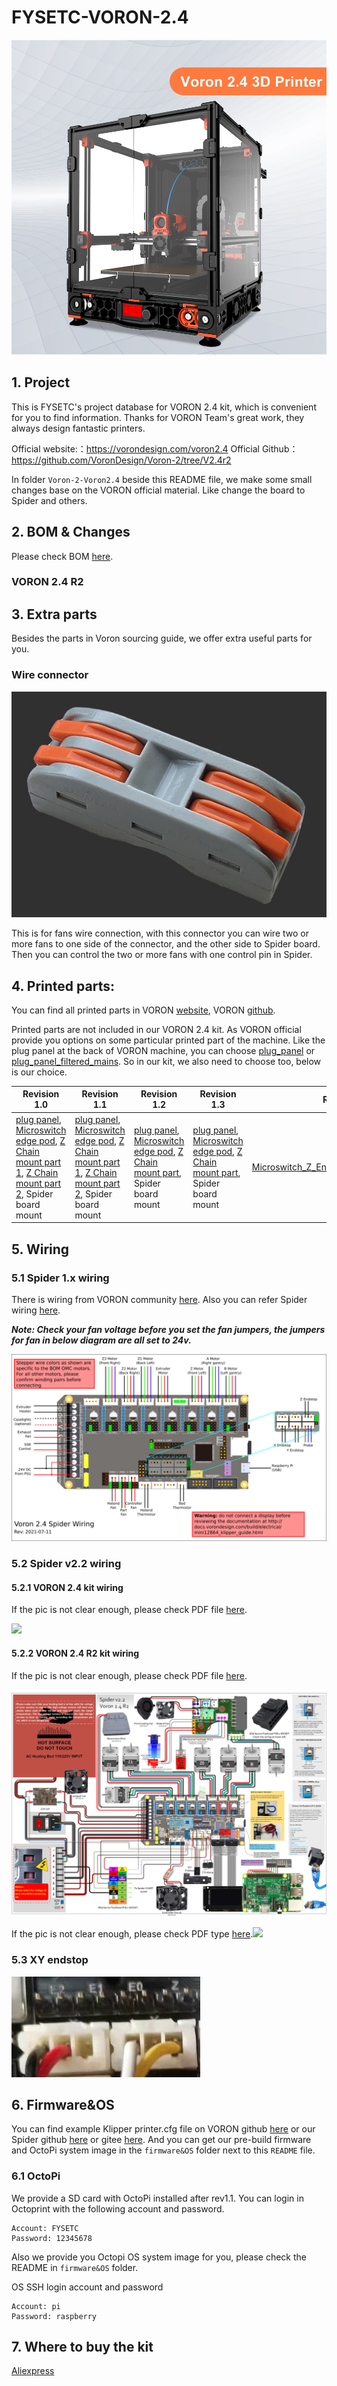 # FYSETC-VORON-2.4

![](VORON2.JPG)

## 1. Project

This is FYSETC's project database for VORON 2.4 kit, which is convenient for you to find information. Thanks for VORON Team's great work, they always design fantastic printers.

Official website:：https://vorondesign.com/voron2.4
Official Github：https://github.com/VoronDesign/Voron-2/tree/V2.4r2

In folder `Voron-2-Voron2.4` beside this README file, we make some small changes base on the VORON official material. Like change the board to Spider and others. 

## 2. BOM & Changes

Please check BOM [here](https://github.com/FYSETC/FYSETC-Voron-2/blob/main/BOM.md).

### VORON 2.4 R2

## 3. Extra parts

Besides the parts in Voron sourcing guide, we offer extra useful parts for you.

### Wire connector

![](Connector.jpg)

This is for fans wire connection, with this connector you can wire two or more fans to one side of the connector, and the other side  to Spider board. Then you can control the two or more fans with one control pin in Spider.

## 4. Printed parts:

You can find all printed parts in VORON [website](https://vorondesign.com/voron2.4), VORON [github](https://github.com/VoronDesign/Voron-2).

Printed parts are not included in our VORON 2.4 kit. As VORON official provide you options on some particular printed part of the machine. Like the plug panel at the back of VORON machine, you can choose [plug_panel](https://github.com/VoronDesign/Voron-2/blob/Voron2.4/STLs/VORON2.4/Electronics_Compartment/Plug_Panel/plug_panel.stl) or [plug_panel_filtered_mains](https://github.com/VoronDesign/Voron-2/blob/Voron2.4/STLs/VORON2.4/Electronics_Compartment/Plug_Panel/plug_panel_filtered_mains.stl). So in our kit, we also need to choose too, below is our choice.

| Revision 1.0                                                                                                                                                                                                                                                                                                                                                                                                                                                                                                    | Revision 1.1                                                                                                                                                                                                                                                                                                                                                                                                                                                                                                    | Revision 1.2                                                                                                                                                                                                                                                                                                                                                                                                                                | Revision 1.3                                                                                                                                                                                                                                                                                                                                                                                                                                | R2                                                                                                                        |
| --------------------------------------------------------------------------------------------------------------------------------------------------------------------------------------------------------------------------------------------------------------------------------------------------------------------------------------------------------------------------------------------------------------------------------------------------------------------------------------------------------------- | --------------------------------------------------------------------------------------------------------------------------------------------------------------------------------------------------------------------------------------------------------------------------------------------------------------------------------------------------------------------------------------------------------------------------------------------------------------------------------------------------------------- | ------------------------------------------------------------------------------------------------------------------------------------------------------------------------------------------------------------------------------------------------------------------------------------------------------------------------------------------------------------------------------------------------------------------------------------------- | ------------------------------------------------------------------------------------------------------------------------------------------------------------------------------------------------------------------------------------------------------------------------------------------------------------------------------------------------------------------------------------------------------------------------------------------- | ------------------------------------------------------------------------------------------------------------------------- |
| [plug panel](https://github.com/VoronDesign/Voron-2/blob/Voron2.4/STLs/VORON2.4/Electronics_Compartment/Plug_Panel/plug_panel.stl), [Microswitch edge pod](https://github.com/VoronDesign/VoronUsers/blob/master/printer_mods/randell/Microswitch_Endstop/Microswitch_Edge_Pod.stl), [Z Chain mount part 1](https://github.com/FYSETC/FYSETC-Voron-2/blob/main/Z_Chain_Lower_Mount.STL), [Z Chain mount part 2](https://github.com/FYSETC/FYSETC-Voron-2/blob/main/Z_Chain_Upper_Mount.STL), Spider board mount | [plug panel](https://github.com/VoronDesign/Voron-2/blob/Voron2.4/STLs/VORON2.4/Electronics_Compartment/Plug_Panel/plug_panel.stl), [Microswitch edge pod](https://github.com/VoronDesign/VoronUsers/blob/master/printer_mods/randell/Microswitch_Endstop/Microswitch_Edge_Pod.stl), [Z Chain mount part 1](https://github.com/FYSETC/FYSETC-Voron-2/blob/main/Z_Chain_Lower_Mount.STL), [Z Chain mount part 2](https://github.com/FYSETC/FYSETC-Voron-2/blob/main/Z_Chain_Upper_Mount.STL), Spider board mount | [plug panel](https://github.com/VoronDesign/Voron-2/blob/Voron2.4/STLs/VORON2.4/Electronics_Compartment/Plug_Panel/plug_panel.stl), [Microswitch edge pod](https://github.com/VoronDesign/VoronUsers/blob/master/printer_mods/randell/Microswitch_Endstop/Microswitch_Edge_Pod.stl), [Z Chain mount part](https://github.com/VoronDesign/VoronUsers/tree/master/printer_mods/KiloQubit/VORON_2.4_Z_Chain_3_Hole_Mounts), Spider board mount | [plug panel](https://github.com/VoronDesign/Voron-2/blob/Voron2.4/STLs/VORON2.4/Electronics_Compartment/Plug_Panel/plug_panel.stl), [Microswitch edge pod](https://github.com/VoronDesign/VoronUsers/blob/master/printer_mods/randell/Microswitch_Endstop/Microswitch_Edge_Pod.stl), [Z Chain mount part](https://github.com/VoronDesign/VoronUsers/tree/master/printer_mods/KiloQubit/VORON_2.4_Z_Chain_3_Hole_Mounts), Spider board mount | [Microswitch_Z_Endstop_new_shorter](https://github.com/VoronDesign/Voron-Hardware/tree/master/Microswitch_Z_Endstop/STLs) |

## 5. Wiring

### 5.1 Spider 1.x wiring

There is wiring from VORON community [here](https://github.com/shiftingtech/Voron-Documentation/blob/Spider/build/electrical/v2_spider_wiring.md). Also you can refer Spider wiring [here](https://github.com/FYSETC/FYSETC-SPIDER#3-hardware-guide).

***Note: Check your fan voltage before you set the fan jumpers, the jumpers for fan in below diagram are all set to 24v.***

![](v2_spider_wiring.png)

### 5.2 Spider v2.2 wiring

#### 5.2.1 VORON 2.4 kit wiring

If the pic is not clear enough, please check PDF file [here](https://github.com/FYSETC/FYSETC-Voron-2/blob/main/VORON2.4_SPIDER_V22_WIRING.pdf).

![](VORON2.4_SPIDER_V22_WIRING.jpg)

#### 5.2.2 VORON 2.4 R2 kit wiring

If the pic is not clear enough, please check PDF file [here](https://github.com/FYSETC/FYSETC-Voron-2/blob/main/VORON2.4R2_SPIDER_V22_Wiring_S.pdf).

![](VORON2.4R2_SPIDER_V22_Wiring_S.png)

If the pic is not clear enough, please check PDF type [here](https://github.com/FYSETC/FYSETC-Voron-2/blob/main/VORON2.4R2_SPIDER_V22_Wiring.pdf).![](VORON2.4R2_SPIDER_V22_Wiring.png)

### 5.3 XY endstop

![](XY_endstop.jpg)

## 6. Firmware&OS

You can find example Klipper printer.cfg file on VORON github [here](https://github.com/VoronDesign/Voron-2/tree/Voron2.4/firmware/klipper_configurations/Spider) or our Spider github [here](https://github.com/FYSETC/FYSETC-SPIDER/blob/main/firmware/Klipper/printer.cfg) or gitee [here](https://gitee.com/fysetc-mirrors/FYSETC-SPIDER/tree/main/firmware/Klipper). And you can get our pre-build firmware and OctoPi system image in the `firmware&OS` folder next to this `README` file. 

### 6.1 OctoPi

We provide a SD card with OctoPi installed after rev1.1. You can login in Octoprint with the following account and password.

```
Account: FYSETC
Password: 12345678
```

Also we provide you Octopi OS system image for you, please check the README in `firmware&OS` folder.

OS SSH login account and password

```
Account: pi
Password: raspberry
```

## 7. Where to buy the kit

[Aliexpress](https://www.aliexpress.com/item/1005002782065110.html)
